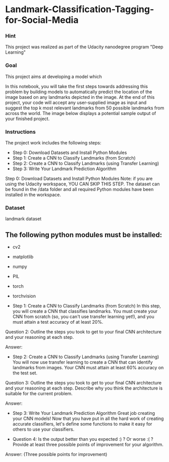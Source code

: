 # Landmark-Classification-Tagging-for-Social-Media

### Hint 
This project was realized as part of the Udacity nanodegree program "Deep Learning"

### Goal
This project aims at developing a model which 

In this notebook, you will take the first steps towards addressing this problem by building models to automatically predict the location of the image based on any landmarks depicted in the image. At the end of this project, your code will accept any user-supplied image as input and suggest the top k most relevant landmarks from 50 possible landmarks from across the world. The image below displays a potential sample output of your finished project.

### Instructions

The project work includes the following steps:

- Step 0: Download Datasets and Install Python Modules
- Step 1: Create a CNN to Classify Landmarks (from Scratch)
- Step 2: Create a CNN to Classify Landmarks (using Transfer Learning)
- Step 3: Write Your Landmark Prediction Algorithm

Step 0: Download Datasets and Install Python Modules
Note: if you are using the Udacity workspace, YOU CAN SKIP THIS STEP. The dataset can be found in the /data folder and all required Python modules have been installed in the workspace.
### Dataset 
landmark dataset

## The following python modules must be installed:

- cv2
- matplotlib
- numpy
- PIL
- torch
- torchvision


- Step 1: Create a CNN to Classify Landmarks (from Scratch)
In this step, you will create a CNN that classifies landmarks. You must create your CNN from scratch (so, you can't use transfer learning yet!), and you must attain a test accuracy of at least 20%.


Question 2: Outline the steps you took to get to your final CNN architecture and your reasoning at each step.

Answer:


- Step 2: Create a CNN to Classify Landmarks (using Transfer Learning)
You will now use transfer learning to create a CNN that can identify landmarks from images. Your CNN must attain at least 60% accuracy on the test set.

Question 3: Outline the steps you took to get to your final CNN architecture and your reasoning at each step. Describe why you think the architecture is suitable for the current problem.

Answer:


- Step 3: Write Your Landmark Prediction Algorithm
Great job creating your CNN models! Now that you have put in all the hard work of creating accurate classifiers, let's define some functions to make it easy for others to use your classifiers.



- Question 4: Is the output better than you expected :) ? Or worse :( ? Provide at least three possible points of improvement for your algorithm.

Answer: (Three possible points for improvement)

